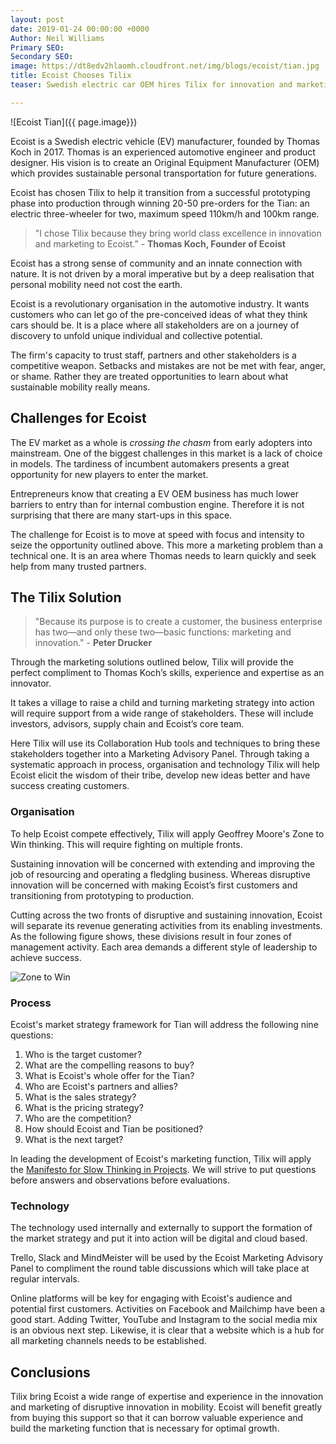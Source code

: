 ```yaml
---
layout: post
date: 2019-01-24 00:00:00 +0000
Author: Neil Williams
Primary SEO: 
Secondary SEO: 
image: https://dt8edv2hlaomh.cloudfront.net/img/blogs/ecoist/tian.jpg
title: Ecoist Chooses Tilix
teaser: Swedish electric car OEM hires Tilix for innovation and marketing support.

---
```

![Ecoist Tian]({{ page.image}})

Ecoist is a Swedish electric vehicle (EV) manufacturer, founded by Thomas Koch in 2017. Thomas is an experienced automotive engineer and product designer. His vision is to create an Original Equipment Manufacturer (OEM) which provides sustainable personal transportation for future generations.

Ecoist has chosen Tilix to help it transition from a successful prototyping phase into production through winning 20-50 pre-orders for the Tian: an electric three-wheeler for two, maximum speed 110km/h and 100km range.

> "I chose Tilix because they bring world class excellence in innovation and marketing to Ecoist.” - **Thomas Koch, Founder of Ecoist**

Ecoist has a strong sense of community and an innate connection with nature. It is not driven by a moral imperative but by a deep realisation that personal mobility need not cost the earth.

Ecoist is a revolutionary organisation in the automotive industry. It wants customers who can let go of the pre-conceived ideas of what they think cars should be. It is a place where all stakeholders are on a journey of discovery to unfold unique individual and collective potential.

The firm's capacity to trust staff, partners and other stakeholders is a competitive weapon. Setbacks and mistakes are not be met with fear, anger, or shame. Rather they are treated opportunities to learn about what sustainable mobility really means.

## Challenges for Ecoist

The EV market as a whole is _crossing the chasm_ from early adopters into mainstream. One of the biggest challenges in this market is a lack of choice in models. The tardiness of incumbent automakers presents a great opportunity for new players to enter the market.

Entrepreneurs know that creating a EV OEM business has much lower barriers to entry than for internal combustion engine. Therefore it is not surprising that there are many start-ups in this space.

The challenge for Ecoist is to move at speed with focus and intensity to seize the opportunity outlined above. This more a marketing problem than a technical one. It is an area where Thomas needs to learn quickly and seek help from many trusted partners.

## The Tilix Solution

> "Because its purpose is to create a customer, the business enterprise has two—and only these two—basic functions: marketing and innovation." - **Peter Drucker**

Through the marketing solutions outlined below, Tilix will provide the perfect compliment to Thomas Koch’s skills, experience and expertise as an innovator.

It takes a village to raise a child and turning marketing strategy into action will require support from a wide range of stakeholders. These will include investors, advisors, supply chain and Ecoist’s core team.

Here Tilix will use its Collaboration Hub tools and techniques to bring these stakeholders together into a Marketing Advisory Panel. Through taking a systematic approach in process, organisation and technology Tilix will help Ecoist elicit the wisdom of their tribe, develop new ideas better and have success creating customers.

### Organisation

To help Ecoist compete effectively, Tilix will apply Geoffrey Moore's Zone to Win thinking. This will require fighting on multiple fronts.

Sustaining innovation will be concerned with extending and improving the job of resourcing and operating a fledgling business. Whereas disruptive innovation will be concerned with making Ecoist’s first customers and transitioning from prototyping to production.

Cutting across the two fronts of disruptive and sustaining innovation, Ecoist will separate its revenue generating activities from its enabling investments. As the following figure shows, these divisions result in four zones of management activity. Each area demands a different style of leadership to achieve success.

![Zone to Win](https://dt8edv2hlaomh.cloudfront.net/img/zone-to-win.png)

### Process

Ecoist's market strategy framework for Tian will address the following nine questions:

1. Who is the target customer?
2. What are the compelling reasons to buy?
3. What is Ecoist's whole offer for the Tian?
4. Who are Ecoist's partners and allies?
5. What is the sales strategy?
6. What is the pricing strategy?
7. Who are the competition?
8. How should Ecoist and Tian be positioned?
9. What is the next target?

In leading the development of Ecoist's marketing function, Tilix will apply the [Manifesto for Slow Thinking in Projects](http://overthefence.com.de/manifesto). We will strive to put questions before answers and observations before evaluations.

### Technology

The technology used internally and externally to support the formation of the market strategy and put it into action will be digital and cloud based.

Trello, Slack and MindMeister will be used by the Ecoist Marketing Advisory Panel to compliment the round table discussions which will take place at regular intervals.

Online platforms will be key for engaging with Ecoist's audience and potential first customers. Activities on Facebook and Mailchimp have been a good start. Adding Twitter, YouTube and Instagram to the social media mix is an obvious next step. Likewise, it is clear that a website which is a hub for all marketing channels needs to be established.

## Conclusions

Tilix bring Ecoist a wide range of expertise and experience in the innovation and marketing of disruptive innovation in mobility. Ecoist will benefit greatly from buying this support so that it can borrow valuable experience and build the marketing function that is necessary for optimal growth.